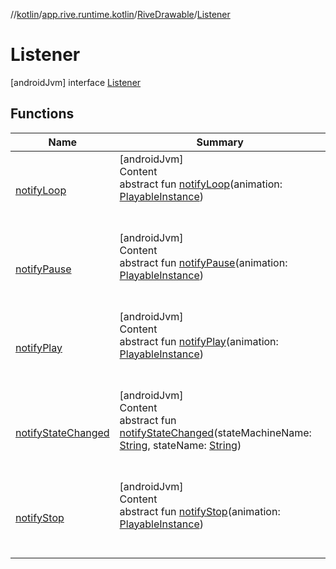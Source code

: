 //[kotlin](../../../../index.md)/[app.rive.runtime.kotlin](../../index.md)/[RiveDrawable](../index.md)/[Listener](index.md)



# Listener  
 [androidJvm] interface [Listener](index.md)   


## Functions  
  
|  Name |  Summary | 
|---|---|
| <a name="app.rive.runtime.kotlin/RiveDrawable.Listener/notifyLoop/#app.rive.runtime.kotlin.core.PlayableInstance/PointingToDeclaration/"></a>[notifyLoop](notify-loop.md)| <a name="app.rive.runtime.kotlin/RiveDrawable.Listener/notifyLoop/#app.rive.runtime.kotlin.core.PlayableInstance/PointingToDeclaration/"></a>[androidJvm]  <br>Content  <br>abstract fun [notifyLoop](notify-loop.md)(animation: [PlayableInstance](../../../app.rive.runtime.kotlin.core/-playable-instance/index.md))  <br><br><br>|
| <a name="app.rive.runtime.kotlin/RiveDrawable.Listener/notifyPause/#app.rive.runtime.kotlin.core.PlayableInstance/PointingToDeclaration/"></a>[notifyPause](notify-pause.md)| <a name="app.rive.runtime.kotlin/RiveDrawable.Listener/notifyPause/#app.rive.runtime.kotlin.core.PlayableInstance/PointingToDeclaration/"></a>[androidJvm]  <br>Content  <br>abstract fun [notifyPause](notify-pause.md)(animation: [PlayableInstance](../../../app.rive.runtime.kotlin.core/-playable-instance/index.md))  <br><br><br>|
| <a name="app.rive.runtime.kotlin/RiveDrawable.Listener/notifyPlay/#app.rive.runtime.kotlin.core.PlayableInstance/PointingToDeclaration/"></a>[notifyPlay](notify-play.md)| <a name="app.rive.runtime.kotlin/RiveDrawable.Listener/notifyPlay/#app.rive.runtime.kotlin.core.PlayableInstance/PointingToDeclaration/"></a>[androidJvm]  <br>Content  <br>abstract fun [notifyPlay](notify-play.md)(animation: [PlayableInstance](../../../app.rive.runtime.kotlin.core/-playable-instance/index.md))  <br><br><br>|
| <a name="app.rive.runtime.kotlin/RiveDrawable.Listener/notifyStateChanged/#kotlin.String#kotlin.String/PointingToDeclaration/"></a>[notifyStateChanged](notify-state-changed.md)| <a name="app.rive.runtime.kotlin/RiveDrawable.Listener/notifyStateChanged/#kotlin.String#kotlin.String/PointingToDeclaration/"></a>[androidJvm]  <br>Content  <br>abstract fun [notifyStateChanged](notify-state-changed.md)(stateMachineName: [String](https://kotlinlang.org/api/latest/jvm/stdlib/kotlin/-string/index.html), stateName: [String](https://kotlinlang.org/api/latest/jvm/stdlib/kotlin/-string/index.html))  <br><br><br>|
| <a name="app.rive.runtime.kotlin/RiveDrawable.Listener/notifyStop/#app.rive.runtime.kotlin.core.PlayableInstance/PointingToDeclaration/"></a>[notifyStop](notify-stop.md)| <a name="app.rive.runtime.kotlin/RiveDrawable.Listener/notifyStop/#app.rive.runtime.kotlin.core.PlayableInstance/PointingToDeclaration/"></a>[androidJvm]  <br>Content  <br>abstract fun [notifyStop](notify-stop.md)(animation: [PlayableInstance](../../../app.rive.runtime.kotlin.core/-playable-instance/index.md))  <br><br><br>|

